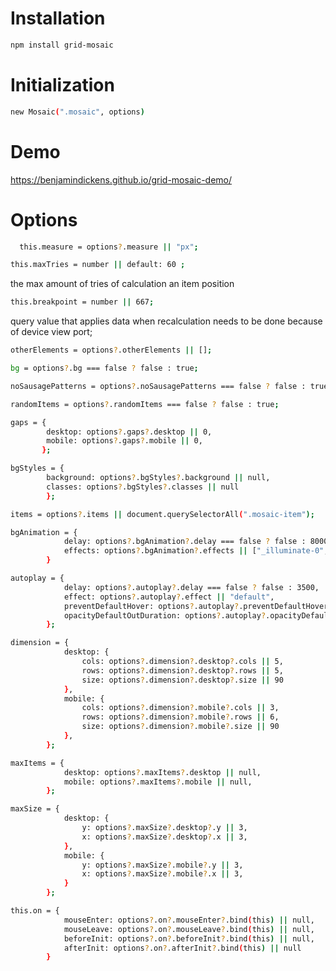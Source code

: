 # Installation

```bash
npm install grid-mosaic
```

# Initialization

```bash
new Mosaic(".mosaic", options)
```

# Demo

https://benjamindickens.github.io/grid-mosaic-demo/


# Options

```bash
  this.measure = options?.measure || "px";
```

```bash
this.maxTries = number || default: 60 ;
```
the max amount of tries of calculation an item position

```bash
this.breakpoint = number || 667;
```
query value that applies data when recalculation needs to be done because of device view port;

```bash
otherElements = options?.otherElements || [];
```

```bash
bg = options?.bg === false ? false : true;
```

```bash
noSausagePatterns = options?.noSausagePatterns === false ? false : true;
```

```bash
randomItems = options?.randomItems === false ? false : true;
```
    
```bash
gaps = {
        desktop: options?.gaps?.desktop || 0,
        mobile: options?.gaps?.mobile || 0,
       };
```

```bash
bgStyles = {
        background: options?.bgStyles?.background || null,
        classes: options?.bgStyles?.classes || null
        };
```

```bash
items = options?.items || document.querySelectorAll(".mosaic-item");
```

```bash
bgAnimation = {
            delay: options?.bgAnimation?.delay === false ? false : 8000,
            effects: options?.bgAnimation?.effects || ["_illuminate-0", "_illuminate-1", "_illuminate-2", "_illuminate-3"]
        }
```

```bash
autoplay = {
            delay: options?.autoplay?.delay === false ? false : 3500,
            effect: options?.autoplay?.effect || "default",
            preventDefaultHover: options?.autoplay?.preventDefaultHover || false,
            opacityDefaultOutDuration: options?.autoplay?.opacityDefaultOutDuration || 500,
        };
```
        
```bash
dimension = {
            desktop: {
                cols: options?.dimension?.desktop?.cols || 5,
                rows: options?.dimension?.desktop?.rows || 5,
                size: options?.dimension?.desktop?.size || 90
            },
            mobile: {
                cols: options?.dimension?.mobile?.cols || 3,
                rows: options?.dimension?.mobile?.rows || 6,
                size: options?.dimension?.mobile?.size || 90
            },
        };
```

```bash
maxItems = {
            desktop: options?.maxItems?.desktop || null,
            mobile: options?.maxItems?.mobile || null,
        };
```

```bash
maxSize = {
            desktop: {
                y: options?.maxSize?.desktop?.y || 3,
                x: options?.maxSize?.desktop?.x || 3,
            },
            mobile: {
                y: options?.maxSize?.mobile?.y || 3,
                x: options?.maxSize?.mobile?.x || 3,
            }
        };
```

```bash
this.on = {
            mouseEnter: options?.on?.mouseEnter?.bind(this) || null,
            mouseLeave: options?.on?.mouseLeave?.bind(this) || null,
            beforeInit: options?.on?.beforeInit?.bind(this) || null,
            afterInit: options?.on?.afterInit?.bind(this) || null
        }
```

